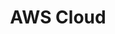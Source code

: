 ---
title: AWS Cloud
menu:
  sidebar:
    name: Introduction To AWS Cloud
    identifier: aws-cloud
    weight: 10
---